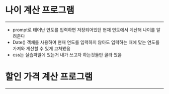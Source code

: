 # 나이 계산 프로그램
----------------

- prompt로 태어난 연도를 입력하면 저장되어있던 현재 연도에서 계산해 나이를 알려준다
- Date() 객체를 사용하여 현재 연도를 입력하지 않아도 입력하는 때에 맞는 연도를 가져와 계산할 수 있게 고쳐봤음
- css는 실습파일에 있는거 내가 쓰고자 하는것들만 골라 썼음



# 할인 가격 계산 프로그램
---------------------
